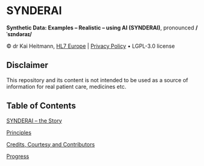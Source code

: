 # SYNDERAI

**Synthetic Data: Examples – Realistic – using AI (SYNDERAI)**, pronounced **/ˈsɪndəraɪ/**

© dr Kai Heitmann, [HL7 Europe](https://hl7europe.org) | [Privacy Policy](https://hl7europe.eu/privacy-policy-for-hl7-europe/) • LGPL-3.0 license

## Disclaimer

This repository and its content is not intended to be used as a source of information for real patient care, medicines etc.

## Table of Contents

[SYNDERAI – the Story](STORY.md)

[Principles](PRINCIPLES.md)

[Credits, Courtesy and Contributors](CCC.md)

[Progress](PROGRESS.md)

